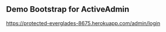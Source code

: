 Demo Bootstrap for ActiveAdmin
----------------------------

https://protected-everglades-8675.herokuapp.com/admin/login